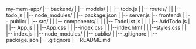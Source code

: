 my-mern-app/
|-- backend/
|   |-- models/
|   |   |-- todo.js
|   |-- routes/
|   |   |-- todo.js
|   |-- node_modules/
|   |-- package.json
|   |-- server.js
|-- frontend/
|   |-- public/
|   |-- src/
|   |   |-- components/
|   |   |   |-- TodoList.js
|   |   |   |-- AddTodo.js
|   |   |-- App.js
|   |   |--App.css
|   |   |--index.css
|   |   |--index.html
|   |   |--styles.css
|   |   |-- index.js
|   |-- node_modules/
|   |-- public/
|   |-- .gitignore
|   |-- package.json
|-- .gitignore
|-- README.md
